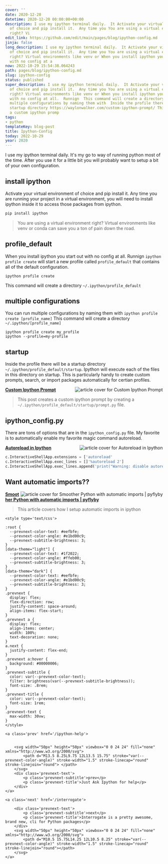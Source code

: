 ```yaml
---
cover: ''
date: 2020-12-20
datetime: 2020-12-20 00:00:00+00:00
description: I use my ipython terminal daily.  It Activate your virtual environment
  of choice and pip install it.  Any time you You are using a virtual environment
  right? Vi
edit_link: https://github.com/edit/main/pages/blog/ipython-config.md
jinja: false
long_description: I use my ipython terminal daily.  It Activate your virtual environment
  of choice and pip install it.  Any time you You are using a virtual environment
  right? Virtual environments like venv or When you install ipython you start out
  with no config at a
now: 2022-10-29 15:54:38.064243
path: pages/blog/ipython-config.md
slug: ipython-config
status: published
super_description: I use my ipython terminal daily.  It Activate your virtual environment
  of choice and pip install it.  Any time you You are using a virtual environment
  right? Virtual environments like venv or When you install ipython you start out
  with no config at all.  Runnign  This command will create a directory  You can run
  multiple configurations by naming them with  Inside the profile there will be a
  startup directory https://waylonwalker.com/custom-ipython-prompt/ This post creates
  a custom ipython promp
tags:
- python
templateKey: blog-post
title: Ipython-Config
today: 2022-10-29
year: 2020
---
```


I use my ipython terminal daily.  It's my go to way of running python most of
the time.  After you use it for a little bit you will probably want to setup a
bit of your own configuration.


## install ipython

Activate your virtual environment of choice and pip install it.  Any time you
are running your project in a virtual environment, you will need to install
ipython inside it to access those packages from ipython.


```bash
pip install ipython
```

> You are using a virtual environment right? Virtual environments like venv or
> conda can save you a ton of pain down the road.

## profile_default

When you install ipython you start out with no config at all.  Runnign `ipython
profile create` will start a new profile called `profile_default` that contains
all of the default configuration.

```
ipython profile create
```

This command will create a directory `~/.ipython/profile_default`

## multiple configurations

You can run multiple configurations by naming them with `ipython profile create
[profile_name]` This command will create a directory
`~/.ipython/[profile_name]`

```
ipython profile create my_profile
ipython --profile=my-profile
```

## startup

Inside the profile there will be a startup directory
`~/.ipython/profile_default/startup`.  Ipython will execute each of the files
in this directory on startup.  This is particularly handy to create custom
prompts, search, or import packages automatically for certian profiles.



<div class="onelinelink-wrapper">
    <a class="onelinelink" href="https://waylonwalker.com/custom-ipython-prompt/">
        <img style="float: right;" align='right' src="https://covers.waylonwalker.com/custom-ipython-prompt.jpg" alt="article cover for Custom Ipython Prompt"/>
        <p><strong>Custom Ipython Prompt</strong></p>
    </a>
</div>


> This post creates a custom ipython prompt by creating a
> `~/.ipython/profile_default/startup/prompt.py` file.

## ipython_config.py


There are tons of options that are in the `ipython_config.py` file.  My
favorite is to automatically enable my favorite magic command autoreload.


<div class="onelinelink-wrapper">
    <a class="onelinelink" href="https://waylonwalker.com/autoreload-ipython/">
        <img style="float: right;" align='right' src="https://covers.waylonwalker.com/autoreload-ipython.jpg" alt="article cover for Autoreload in Ipython"/>
        <p><strong>Autoreload in Ipython</strong></p>
    </a>
</div>


``` python
c.InteractiveShellApp.extensions = ['autoreload'
c.InteractiveShellApp.exec_lines = []'%autoreload 2']
c.InteractiveShellApp.exec_lines.append('print("Warning: disable autoreload in ipython_config.py to improve performance.")')
```

## Want automatic imports??


<div class="onelinelink-wrapper">
    <a class="onelinelink" href="https://waylonwalker.com/pyflyby/">
        <img style="float: right;" align='right' src="https://covers.waylonwalker.com/pyflyby.jpg" alt="article cover for Smoother Python with automatic imports | pyflyby"/>
        <p><strong>Smoother Python with automatic imports | pyflyby</strong></p>
    </a>
</div>


> This article covers how I setup automatic imports in ipython
<div class='prevnext'>

    <style type='text/css'>

    :root {
      --prevnext-color-text: #eefbfe;
      --prevnext-color-angle: #e1bd00c9;
      --prevnext-subtitle-brightness: 3;
    }
    [data-theme="light"] {
      --prevnext-color-text: #1f2022;
      --prevnext-color-angle: #ffeb00;
      --prevnext-subtitle-brightness: 3;
    }
    [data-theme="dark"] {
      --prevnext-color-text: #eefbfe;
      --prevnext-color-angle: #e1bd00c9;
      --prevnext-subtitle-brightness: 3;
    }
    .prevnext {
      display: flex;
      flex-direction: row;
      justify-content: space-around;
      align-items: flex-start;
    }
    .prevnext a {
      display: flex;
      align-items: center;
      width: 100%;
      text-decoration: none;
    }
    a.next {
      justify-content: flex-end;
    }
    .prevnext a:hover {
      background: #00000006;
    }
    .prevnext-subtitle {
      color: var(--prevnext-color-text);
      filter: brightness(var(--prevnext-subtitle-brightness));
      font-size: .8rem;
    }
    .prevnext-title {
      color: var(--prevnext-color-text);
      font-size: 1rem;
    }
    .prevnext-text {
      max-width: 30vw;
    }
    </style>
    
    <a class='prev' href='/ipython-help'>
    

        <svg width="50px" height="50px" viewbox="0 0 24 24" fill="none" xmlns="http://www.w3.org/2000/svg">
            <path d="M13.5 8.25L9.75 12L13.5 15.75" stroke="var(--prevnext-color-angle)" stroke-width="1.5" stroke-linecap="round" stroke-linejoin="round"> </path>
        </svg>
        <div class='prevnext-text'>
            <p class='prevnext-subtitle'>prev</p>
            <p class='prevnext-title'>Just Ask Ipython for help</p>
        </div>
    </a>
    
    <a class='next' href='/interrogate'>
    
        <div class='prevnext-text'>
            <p class='prevnext-subtitle'>next</p>
            <p class='prevnext-title'>Interrogate is a pretty awesome, brand new, cli for Python packages</p>
        </div>
        <svg width="50px" height="50px" viewbox="0 0 24 24" fill="none" xmlns="http://www.w3.org/2000/svg">
            <path d="M10.5 15.75L14.25 12L10.5 8.25" stroke="var(--prevnext-color-angle)" stroke-width="1.5" stroke-linecap="round" stroke-linejoin="round"></path>
        </svg>
    </a>
  </div>